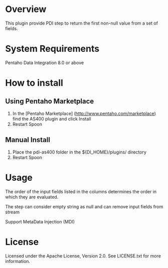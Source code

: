 # Overview #

This plugin provide PDI step to return the first non-null value from a set of fields.

# System Requirements #

Pentaho Data Integration 8.0 or above

# How to install #

## Using Pentaho Marketplace ##

1. In the [Pentaho Marketplace] (http://www.pentaho.com/marketplace) find the AS400 plugin and click Install
2. Restart Spoon

## Manual Install ##

1. Place the pdi-as400 folder in the ${DI\_HOME}/plugins/ directory
2. Restart Spoon

# Usage #

The order of the input fields listed in the columns determines the order in which they are evaluated.

The step can consider empty string as null and can remove input fields from stream

Support MetaData Injection (MDI) 

# License #

Licensed under the Apache License, Version 2.0. See LICENSE.txt for more information.



